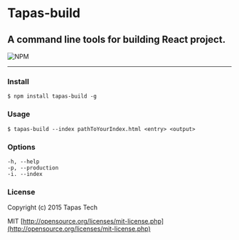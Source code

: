 # Tapas-build

## A command line tools for building React project.

![NPM](https://img.shields.io/npm/v/tapas-build.svg)

------

### Install

``` shell
$ npm install tapas-build -g
```

### Usage

``` shell
$ tapas-build --index pathToYourIndex.html <entry> <output>
```

### Options

```
-h, --help
-p, --production
-i. --index
```


### License

Copyright (c) 2015 Tapas Tech

MIT [http://opensource.org/licenses/mit-license.php](http://opensource.org/licenses/mit-license.php)
